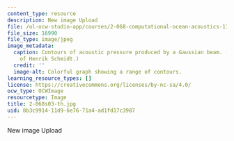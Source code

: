 ```yaml
---
content_type: resource
description: New image Upload
file: /ol-ocw-studio-app/courses/2-068-computational-ocean-acoustics-13-853-spring-2003/8b3c991411d96e7671a4ad1fd17c3987_2-068s03-th.jpg
file_size: 16990
file_type: image/jpeg
image_metadata:
  caption: Contours of acoustic pressure produced by a Gaussian beam. (Image courtesy
    of Henrik Schmidt.)
  credit: ''
  image-alt: Colorful graph showing a range of contours.
learning_resource_types: []
license: https://creativecommons.org/licenses/by-nc-sa/4.0/
ocw_type: OCWImage
resourcetype: Image
title: 2-068s03-th.jpg
uid: 8b3c9914-11d9-6e76-71a4-ad1fd17c3987
---
```

New image Upload